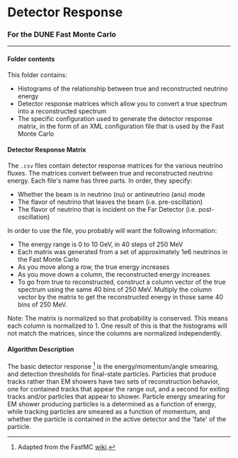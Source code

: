Detector Response
=======

### For the DUNE Fast Monte Carlo

--------

#### Folder contents
This folder contains:

 * Histograms of the relationship between true and reconstructed
   neutrino energy
 * Detector response matrices which allow you to convert a true spectrum
   into a reconstructed spectrum
 * The specific configuration used to generate the detector response
   matrix, in the form of an XML configuration file that is used by the
   Fast Monte Carlo

#### Detector Response Matrix
The `.csv` files contain detector response matrices for the various
neutrino fluxes. The matrices convert between true and reconstructed
neutrino energy. Each file's name has three parts. In order, they
specify:

 * Whether the beam is in neutrino (nu) or antineutrino (anu) mode
 * The flavor of neutrino that leaves the beam (i.e. pre-oscillation)
 * The flavor of neutrino that is incident on the Far Detector (i.e.
   post-oscillation)

In order to use the file, you probably will want the following
information:

 * The energy range is 0 to 10 GeV, in 40 steps of 250 MeV
 * Each matrix was generated from a set of approximately 1e6 neutrinos
   in the Fast Monte Carlo
 * As you move along a row, the true energy increases
 * As you move down a column, the reconstructed energy increases
 * To go from true to reconstructed, construct a column vector of the
   true spectrum using the same 40 bins of 250 MeV. Multiply the column
   vector by the matrix to get the reconstructed energy in those same 40
   bins of 250 MeV.

Note: The matrix is normalized so that probability is conserved. This
means each column is normalized to 1. One result of this is that the
histograms will not match the matrices, since the columns are normalized
independently.

#### Algorithm Description
The basic detector response [^1] is the energy/momentum/angle smearing, and
detection thresholds for final-state particles. Particles that produce
tracks rather than EM showers have two sets of reconstruction behavior,
one for contained tracks that appear the range out, and a second for
exiting tracks and/or particles that appear to shower. Particle energy
smearing for EM shower producing particles is a determined as a function
of energy, while tracking particles are smeared as a function of
momentum, and whether the particle is contained in the active detector
and the 'fate' of the particle.

[^1]: Adapted from the FastMC [wiki](https://cdcvs.fnal.gov/redmine/projects/fast_mc/wiki/Physics_and_Detector_Inputs_and_Assumptions#The-Detector-simulation "").
